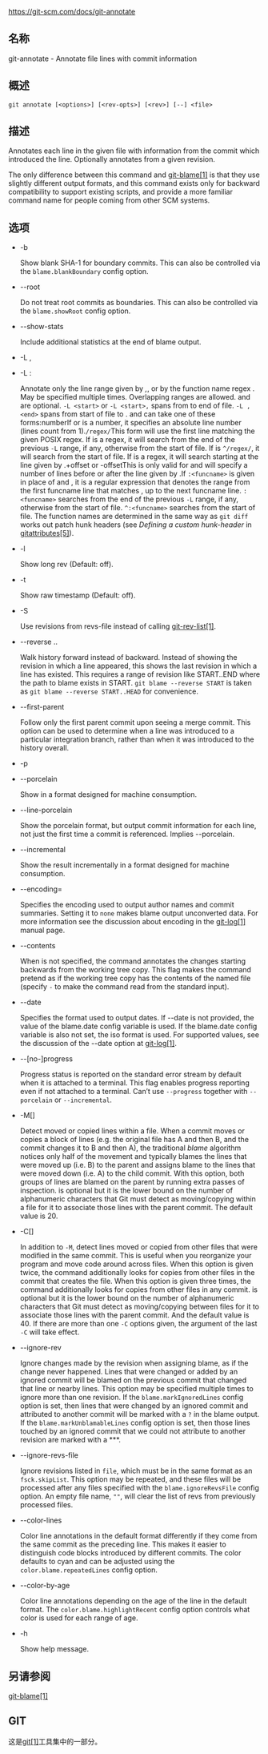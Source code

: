 https://git-scm.com/docs/git-annotate

## 名称

git-annotate - Annotate file lines with commit information

## 概述

```
git annotate [<options>] [<rev-opts>] [<rev>] [--] <file>
```

## 描述

Annotates each line in the given file with information from the commit which introduced the line. Optionally annotates from a given revision.

The only difference between this command and [git-blame[1]](../git-blame) is that they use slightly different output formats, and this command exists only for backward compatibility to support existing scripts, and provide a more familiar command name for people coming from other SCM systems.

## 选项

- -b

  Show blank SHA-1 for boundary commits. This can also be controlled via the `blame.blankBoundary` config option.

- --root

  Do not treat root commits as boundaries. This can also be controlled via the `blame.showRoot` config option.

- --show-stats

  Include additional statistics at the end of blame output.

- -L <start>,<end>

- -L :<funcname>

  Annotate only the line range given by *<start>,<end>*, or by the function name regex *<funcname>*. May be specified multiple times. Overlapping ranges are allowed.*<start>* and *<end>* are optional. `-L <start>` or `-L <start>,` spans from *<start>* to end of file. `-L ,<end>` spans from start of file to *<end>*.*<start>* and *<end>* can take one of these forms:numberIf *<start>* or *<end>* is a number, it specifies an absolute line number (lines count from 1).`/regex/`This form will use the first line matching the given POSIX regex. If *<start>* is a regex, it will search from the end of the previous `-L` range, if any, otherwise from the start of file. If *<start>* is `^/regex/`, it will search from the start of file. If *<end>* is a regex, it will search starting at the line given by *<start>*.+offset or -offsetThis is only valid for *<end>* and will specify a number of lines before or after the line given by *<start>*.If `:<funcname>` is given in place of *<start>* and *<end>*, it is a regular expression that denotes the range from the first funcname line that matches *<funcname>*, up to the next funcname line. `:<funcname>` searches from the end of the previous `-L` range, if any, otherwise from the start of file. `^:<funcname>` searches from the start of file. The function names are determined in the same way as `git diff` works out patch hunk headers (see *Defining a custom hunk-header* in [gitattributes[5]](../../5/gitattributes)).

- -l

  Show long rev (Default: off).

- -t

  Show raw timestamp (Default: off).

- -S <revs-file>

  Use revisions from revs-file instead of calling [git-rev-list[1]](../git-rev-list).

- --reverse <rev>..<rev>

  Walk history forward instead of backward. Instead of showing the revision in which a line appeared, this shows the last revision in which a line has existed. This requires a range of revision like START..END where the path to blame exists in START. `git blame --reverse START` is taken as `git blame --reverse START..HEAD` for convenience.

- --first-parent

  Follow only the first parent commit upon seeing a merge commit. This option can be used to determine when a line was introduced to a particular integration branch, rather than when it was introduced to the history overall.

- -p

- --porcelain

  Show in a format designed for machine consumption.

- --line-porcelain

  Show the porcelain format, but output commit information for each line, not just the first time a commit is referenced. Implies --porcelain.

- --incremental

  Show the result incrementally in a format designed for machine consumption.

- --encoding=<encoding>

  Specifies the encoding used to output author names and commit summaries. Setting it to `none` makes blame output unconverted data. For more information see the discussion about encoding in the [git-log[1]](../git-log) manual page.

- --contents <file>

  When <rev> is not specified, the command annotates the changes starting backwards from the working tree copy. This flag makes the command pretend as if the working tree copy has the contents of the named file (specify `-` to make the command read from the standard input).

- --date <format>

  Specifies the format used to output dates. If --date is not provided, the value of the blame.date config variable is used. If the blame.date config variable is also not set, the iso format is used. For supported values, see the discussion of the --date option at [git-log[1]](../git-log).

- --[no-]progress

  Progress status is reported on the standard error stream by default when it is attached to a terminal. This flag enables progress reporting even if not attached to a terminal. Can’t use `--progress` together with `--porcelain` or `--incremental`.

- -M[<num>]

  Detect moved or copied lines within a file. When a commit moves or copies a block of lines (e.g. the original file has A and then B, and the commit changes it to B and then A), the traditional *blame* algorithm notices only half of the movement and typically blames the lines that were moved up (i.e. B) to the parent and assigns blame to the lines that were moved down (i.e. A) to the child commit. With this option, both groups of lines are blamed on the parent by running extra passes of inspection.<num> is optional but it is the lower bound on the number of alphanumeric characters that Git must detect as moving/copying within a file for it to associate those lines with the parent commit. The default value is 20.

- -C[<num>]

  In addition to `-M`, detect lines moved or copied from other files that were modified in the same commit. This is useful when you reorganize your program and move code around across files. When this option is given twice, the command additionally looks for copies from other files in the commit that creates the file. When this option is given three times, the command additionally looks for copies from other files in any commit.<num> is optional but it is the lower bound on the number of alphanumeric characters that Git must detect as moving/copying between files for it to associate those lines with the parent commit. And the default value is 40. If there are more than one `-C` options given, the <num> argument of the last `-C` will take effect.

- --ignore-rev <rev>

  Ignore changes made by the revision when assigning blame, as if the change never happened. Lines that were changed or added by an ignored commit will be blamed on the previous commit that changed that line or nearby lines. This option may be specified multiple times to ignore more than one revision. If the `blame.markIgnoredLines` config option is set, then lines that were changed by an ignored commit and attributed to another commit will be marked with a `?` in the blame output. If the `blame.markUnblamableLines` config option is set, then those lines touched by an ignored commit that we could not attribute to another revision are marked with a ***.

- --ignore-revs-file <file>

  Ignore revisions listed in `file`, which must be in the same format as an `fsck.skipList`. This option may be repeated, and these files will be processed after any files specified with the `blame.ignoreRevsFile` config option. An empty file name, `""`, will clear the list of revs from previously processed files.

- --color-lines

  Color line annotations in the default format differently if they come from the same commit as the preceding line. This makes it easier to distinguish code blocks introduced by different commits. The color defaults to cyan and can be adjusted using the `color.blame.repeatedLines` config option.

- --color-by-age

  Color line annotations depending on the age of the line in the default format. The `color.blame.highlightRecent` config option controls what color is used for each range of age.

- -h

  Show help message.

## 另请参阅

[git-blame[1]](../git-blame)

## GIT

  这是[git[1]](../../Git)工具集中的一部分。